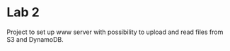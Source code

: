 # Lab 2

Project to set up www server with possibility to upload and read files from S3 and DynamoDB.
